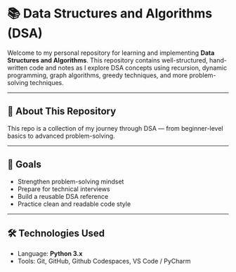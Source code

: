 # 📚 Data Structures and Algorithms (DSA)

Welcome to my personal repository for learning and implementing **Data Structures and Algorithms**. This repository contains well-structured, hand-written code and notes as I explore DSA concepts using recursion, dynamic programming, graph algorithms, greedy techniques, and more problem-solving techniques.

---

## 🚀 About This Repository

This repo is a collection of my journey through DSA — from beginner-level basics to advanced problem-solving. 

---

## 🧠 Goals

- Strengthen problem-solving mindset
- Prepare for technical interviews
- Build a reusable DSA reference
- Practice clean and readable code style

---

## 🛠 Technologies Used

- Language: **Python 3.x**
- Tools: Git, GitHub, Github Codespaces, VS Code / PyCharm

